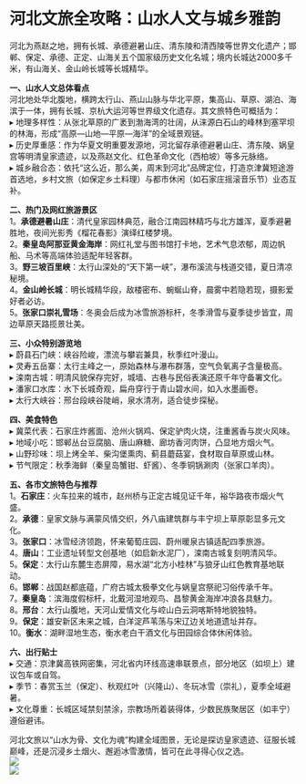 # 河北文旅全攻略：山水人文与城乡雅韵  
河北为燕赵之地，拥有长城、承德避暑山庄、清东陵和清西陵等世界文化遗产；邯郸、保定、承德、正定、山海关五个国家级历史文化名城；境内长城达2000多千米，有山海关、金山岭长城等长城精华。  

**一、山水人文总体看点**  
河北地处华北腹地，横跨太行山、燕山山脉与华北平原，集高山、草原、湖泊、海滨于一体，拥有长城、京杭大运河等世界级文化遗存。其文旅特色可概括为：  
▸ 地理多样性：从张北草原的广袤到渤海湾的壮阔，从涞源白石山的峰林到塞罕坝的林海，形成“高原—山地—平原—海洋”的全域景观链。  
▸ 历史厚重感：作为华夏文明重要发源地，河北留存承德避暑山庄、清东陵、娲皇宫等明清皇家遗迹，以及燕赵文化、红色革命文化（西柏坡）等多元脉络。  
▸ 城乡融合态：依托“这么近，那么美，周末到河北”品牌定位，打造京津冀短途游首选地，乡村文旅（如保定乡土料理）与都市休闲（如石家庄摇滚音乐节）业态互补。  

**二、热门及网红旅游景区**  
1。**承德避暑山庄**：清代皇家园林典范，融合江南园林精巧与北方雄浑，夏季避暑胜地，夜间光影秀《榴花春影》演绎红楼梦境。  
2。**秦皇岛阿那亚黄金海岸**：网红礼堂与图书馆打卡地，艺术气息浓郁，周边帆船、马术等高端体验适配年轻客群。  
3。**野三坡百里峡**：太行山深处的“天下第一峡”，瀑布溪流与栈道交错，夏日清凉秘境。  
4。**金山岭长城**：明长城精华段，敌楼密布、蜿蜒山脊，晨雾中若隐若现，摄影爱好者必访。  
5。**张家口崇礼雪场**：冬奥会后成为冰雪旅游标杆，冬季滑雪与夏季徒步皆宜，周边草原天路揽景壮美。  

**三、小众特别游览地**  
▸ 蔚县石门峡：峡谷险峻，漂流与攀岩兼具，秋季红叶漫山。  
▸ 灵寿五岳寨：太行主峰之一，原始森林与瀑布群落，空气负氧离子含量极高。  
▸ 滦南古城：明清风貌保存完好，城墙、古巷与民俗表演还原千年守备署文化。  
▸ 潘家口水库：水下长城奇观，扁舟穿行于青山碧水间，如入水墨画卷。  
▸ 太行大峡谷：邢台段峡谷陡峭，泉水清冽，适合徒步探秘。  

**四、美食特色**  
▸ 冀菜代表：石家庄炸酱面、沧州火锅鸡、保定驴肉火烧，注重酱香与炭火风味。  
▸ 地域小吃：邯郸丛台豆腐脑、唐山麻糖、廊坊香河肉饼，凸显地方烟火气。  
▸ 山野珍味：坝上烤全羊、柴沟堡熏肉、蓟县蘑菇宴，食材取自草原或山林。  
▸ 节气限定：秋季海鲜（秦皇岛蟹钳、虾酱）、冬季铜锅涮肉（张家口羊肉）。  

**五、各市文旅特色与推荐**  
1。**石家庄**：火车拉来的城市，赵州桥与正定古城见证千年，裕华路夜市烟火气盛。  
2。**承德**：皇家文脉与满蒙风情交织，外八庙建筑群与丰宁坝上草原彰显多元文化。  
3。**张家口**：冰雪经济领跑，怀来葡萄庄园、蔚州暖泉古镇适配四季旅游。  
4。**唐山**：工业遗址转型文创基地（如启新水泥厂），滦南古城复刻明清风华。  
5。**保定**：太行山东麓生态屏障，易水湖“北方小桂林”与狼牙山红色教育基地联动。  
6。**邯郸**：战国赵都底蕴，广府古城太极拳文化与娲皇宫祭祀习俗传承千年。  
7。**秦皇岛**：滨海度假标杆，北戴河湿地观鸟、昌黎黄金海岸冲浪各具魅力。  
8。**邢台**：太行山腹地，天河山爱情文化与崆山白云洞喀斯特地貌独特。  
9。**保定**：雄安新区未来之城，白洋淀芦苇荡与宋辽边关地道遗址并存。  
10。**衡水**：湖畔湿地生态，衡水老白干酒文化与田园综合体休闲体验。  

**六、出行贴士**  
▸ 交通：京津冀高铁网密集，河北省内环线高速串联景点，部分地区（如坝上）建议包车或自驾。  
▸ 季节：春赏玉兰（保定）、秋观红叶（兴隆山）、冬玩冰雪（崇礼），夏季全域避暑。  
▸ 文化尊重：长城区域禁刻禁涂，宗教场所着装得体，少数民族聚居区（如丰宁）遵俗避讳。  

河北文旅以“山水为骨、文化为魂”构建全域图景，无论是探访皇家遗迹、征服长城巅峰，还是沉浸乡土烟火、邂逅冰雪激情，皆可在此寻得心仪之选。  
![](https://pic1.zhimg.com/v2-4d695b82c74010dcf99246a705f718c8_r.jpg)  
![](https://s1.imagehub.cc/images/2025/06/25/aa1c4c3041565195f365ae891f1945ae.jpg)  
<!-- Last processed: 2025-08-14 10:57:04 -->
